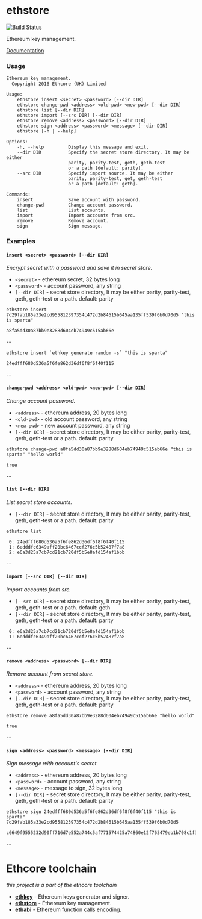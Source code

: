 # ethstore

[![Build Status][travis-image]][travis-url]

[travis-image]: https://travis-ci.org/ethcore/ethstore.svg?branch=master
[travis-url]: https://travis-ci.org/ethcore/ethstore

Ethereum key management.

[Documentation](http://ethcore.github.io/ethstore/ethstore/index.html)

### Usage

```
Ethereum key management.
  Copyright 2016 Ethcore (UK) Limited

Usage:
    ethstore insert <secret> <password> [--dir DIR]
    ethstore change-pwd <address> <old-pwd> <new-pwd> [--dir DIR]
    ethstore list [--dir DIR]
    ethstore import [--src DIR] [--dir DIR]
    ethstore remove <address> <password> [--dir DIR]
    ethstore sign <address> <password> <message> [--dir DIR]
    ethstore [-h | --help]

Options:
    -h, --help         Display this message and exit.
    --dir DIR          Specify the secret store directory. It may be either
                       parity, parity-test, geth, geth-test
                       or a path [default: parity].
    --src DIR          Specify import source. It may be either
                       parity, parity-test, get, geth-test
                       or a path [default: geth].

Commands:
    insert             Save account with password.
    change-pwd         Change account password.
    list               List accounts.
    import             Import accounts from src.
    remove             Remove account.
    sign               Sign message.
```

### Examples

#### `insert <secret> <password> [--dir DIR]`
*Encrypt secret with a password and save it in secret store.*

- `<secret>` - ethereum secret, 32 bytes long
- `<password>` - account password, any string
- `[--dir DIR]` - secret store directory, It may be either parity, parity-test, geth, geth-test or a path. default: parity

```
ethstore insert 7d29fab185a33e2cd955812397354c472d2b84615b645aa135ff539f6b0d70d5 "this is sparta"
```

```
a8fa5dd30a87bb9e3288d604eb74949c515ab66e
```

--

```
ethstore insert `ethkey generate random -s` "this is sparta"
```

```
24edfff680d536a5f6fe862d36df6f8f6f40f115
```

--

#### `change-pwd <address> <old-pwd> <new-pwd> [--dir DIR]`
*Change account password.*

- `<address>` - ethereum address, 20 bytes long
- `<old-pwd>` - old account password, any string
- `<new-pwd>` - new account password, any string
- `[--dir DIR]` - secret store directory, It may be either parity, parity-test, geth, geth-test or a path. default: parity

```
ethstore change-pwd a8fa5dd30a87bb9e3288d604eb74949c515ab66e "this is sparta" "hello world"
```

```
true
```

--

#### `list [--dir DIR]`
*List secret store accounts.*

- `[--dir DIR]` - secret store directory, It may be either parity, parity-test, geth, geth-test or a path. default: parity

```
ethstore list
```

```
 0: 24edfff680d536a5f6fe862d36df6f8f6f40f115
 1: 6edddfc6349aff20bc6467ccf276c5b52487f7a8
 2: e6a3d25a7cb7cd21cb720df5b5e8afd154af1bbb
```

--

#### `import [--src DIR] [--dir DIR]`
*Import accounts from src.*

- `[--src DIR]` - secret store directory, It may be either parity, parity-test, geth, geth-test or a path. default: geth
- `[--dir DIR]` - secret store directory, It may be either parity, parity-test, geth, geth-test or a path. default: parity

```
 0: e6a3d25a7cb7cd21cb720df5b5e8afd154af1bbb
 1: 6edddfc6349aff20bc6467ccf276c5b52487f7a8
```

--

#### `remove <address> <password> [--dir DIR]`
*Remove account from secret store.*

- `<address>` - ethereum address, 20 bytes long
- `<password>` - account password, any string
- `[--dir DIR]` - secret store directory, It may be either parity, parity-test, geth, geth-test or a path. default: parity

```
ethstore remove a8fa5dd30a87bb9e3288d604eb74949c515ab66e "hello world"
```

```
true
```

--

#### `sign <address> <password> <message> [--dir DIR]`
*Sign message with account's secret.*

- `<address>` - ethereum address, 20 bytes long
- `<password>` - account password, any string
- `<message>` - message to sign, 32 bytes long
- `[--dir DIR]` - secret store directory, It may be either parity, parity-test, geth, geth-test or a path. default: parity

```
ethstore sign 24edfff680d536a5f6fe862d36df6f8f6f40f115 "this is sparta" 7d29fab185a33e2cd955812397354c472d2b84615b645aa135ff539f6b0d70d5
```

```
c6649f9555232d90ff716d7e552a744c5af771574425a74860e12f763479eb1b708c1f3a7dc0a0a7f7a81e0a0ca88c6deacf469222bb3d9c5bf0847f98bae54901
```

--

# Ethcore toolchain
*this project is a part of the ethcore toolchain*

- [**ethkey**](https://github.com/ethcore/ethkey) - Ethereum keys generator and signer.
- [**ethstore**](https://github.com/ethcore/ethstore) - Ethereum key management.
- [**ethabi**](https://github.com/ethcore/ethabi) - Ethereum function calls encoding.
